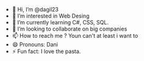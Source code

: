 - 👋 Hi, I’m @dagil23
- 👀 I’m interested in Web Desing
- 🌱 I’m currently learning C#, CSS, SQL.
- 💞️ I’m looking to collaborate on big companies
- 📫 How to reach me ? Youn can't at least i want to
- 😄 Pronouns: Dani
- ⚡ Fun fact: I love the pasta.

<!---
dagil23/dagil23 is a ✨ special ✨ repository because its `README.md` (this file) appears on your GitHub profile.
You can click the Preview link to take a look at your changes.
--->
